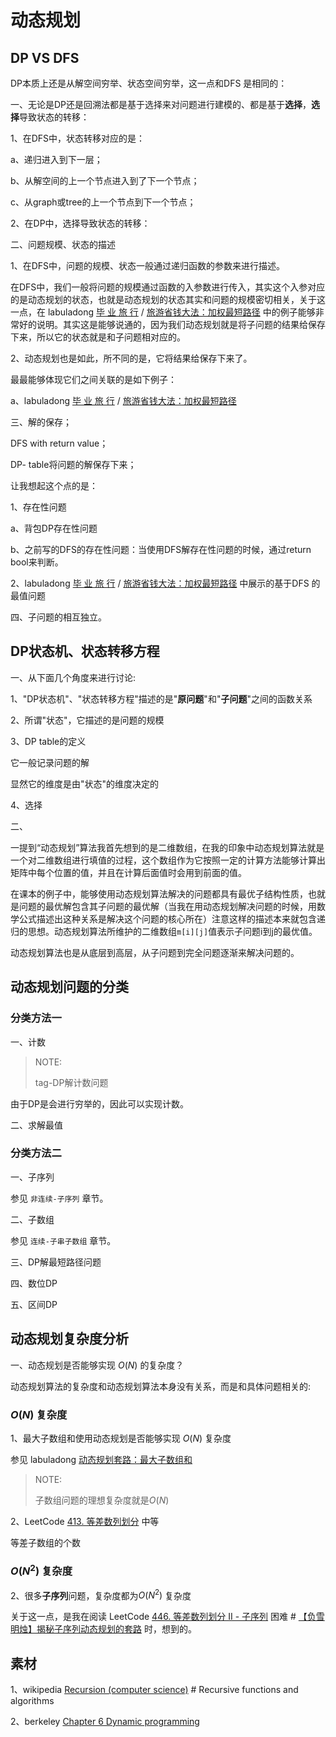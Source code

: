 # 动态规划



## DP VS DFS

DP本质上还是从解空间穷举、状态空间穷举，这一点和DFS 是相同的：

一、无论是DP还是回溯法都是基于选择来对问题进行建模的、都是基于**选择**，**选择**导致状态的转移：

1、在DFS中，状态转移对应的是：

a、递归进入到下一层；

b、从解空间的上一个节点进入到了下一个节点；

c、从graph或tree的上一个节点到下一个节点；

2、在DP中，选择导致状态的转移：

二、问题规模、状态的描述

1、在DFS中，问题的规模、状态一般通过递归函数的参数来进行描述。

在DFS中，我们一般将问题的规模通过函数的入参数进行传入，其实这个入参对应的是动态规划的状态，也就是动态规划的状态其实和问题的规模密切相关，关于这一点，在 labuladong [毕 业 旅 行](https://mp.weixin.qq.com/s?__biz=MzAxODQxMDM0Mw==&mid=2247491204&idx=1&sn=3f03f4da933ffa0baf4eb05f444d85e3&scene=21#wechat_redirect) / [旅游省钱大法：加权最短路径](https://mp.weixin.qq.com/s?__biz=MzAxODQxMDM0Mw==&mid=2247491204&idx=1&sn=3f03f4da933ffa0baf4eb05f444d85e3&scene=21#wechat_redirect) 中的例子能够非常好的说明。其实这是能够说通的，因为我们动态规划就是将子问题的结果给保存下来，所以它的状态就是和子问题相对应的。

2、动态规划也是如此，所不同的是，它将结果给保存下来了。

最最能够体现它们之间关联的是如下例子：

a、labuladong [毕 业 旅 行](https://mp.weixin.qq.com/s?__biz=MzAxODQxMDM0Mw==&mid=2247491204&idx=1&sn=3f03f4da933ffa0baf4eb05f444d85e3&scene=21#wechat_redirect) / [旅游省钱大法：加权最短路径](https://mp.weixin.qq.com/s?__biz=MzAxODQxMDM0Mw==&mid=2247491204&idx=1&sn=3f03f4da933ffa0baf4eb05f444d85e3&scene=21#wechat_redirect)

三、解的保存；

DFS with return value；

DP- table将问题的解保存下来；

让我想起这个点的是：

1、存在性问题

a、背包DP存在性问题

b、之前写的DFS的存在性问题：当使用DFS解存在性问题的时候，通过return bool来判断。

2、labuladong [毕 业 旅 行](https://mp.weixin.qq.com/s?__biz=MzAxODQxMDM0Mw==&mid=2247491204&idx=1&sn=3f03f4da933ffa0baf4eb05f444d85e3&scene=21#wechat_redirect) / [旅游省钱大法：加权最短路径](https://mp.weixin.qq.com/s?__biz=MzAxODQxMDM0Mw==&mid=2247491204&idx=1&sn=3f03f4da933ffa0baf4eb05f444d85e3&scene=21#wechat_redirect) 中展示的基于DFS 的最值问题



四、子问题的相互独立。



## DP状态机、状态转移方程

一、从下面几个角度来进行讨论:

1、"DP状态机"、"状态转移方程"描述的是"**原问题**"和"**子问题**"之间的函数关系

2、所谓"状态"，它描述的是问题的规模

3、DP table的定义

它一般记录问题的解

显然它的维度是由"状态"的维度决定的

4、选择

二、

一提到“动态规划”算法我首先想到的是二维数组，在我的印象中动态规划算法就是一个对二维数组进行填值的过程，这个数组作为它按照一定的计算方法能够计算出矩阵中每个位置的值，并且在计算后面值时会用到前面的值。

在课本的例子中，能够使用动态规划算法解决的问题都具有最优子结构性质，也就是问题的最优解包含其子问题的最优解（当我在用动态规划解决问题的时候，用数学公式描述出这种关系是解决这个问题的核心所在）注意这样的描述本来就包含递归的思想。动态规划算法所维护的二维数组`m[i][j]`值表示子问题i到j的最优值。

动态规划算法也是从底层到高层，从子问题到完全问题逐渐来解决问题的。



## 动态规划问题的分类

### 分类方法一

一、计数

> NOTE:
>
> tag-DP解计数问题

由于DP是会进行穷举的，因此可以实现计数。

二、求解最值



### 分类方法二

一、子序列

参见 `非连续-子序列` 章节。

二、子数组

参见 `连续-子串子数组` 章节。

三、DP解最短路径问题

四、数位DP

五、区间DP





## 动态规划复杂度分析

一、动态规划是否能够实现 $O(N)$​ 的复杂度？

动态规划算法的复杂度和动态规划算法本身没有关系，而是和具体问题相关的:

### $O(N)$ 复杂度



1、最大子数组和使用动态规划是否能够实现 $O(N)$ 复杂度

参见 labuladong [动态规划套路：最大子数组和](https://mp.weixin.qq.com/s/nrULqCsRsrPKi3Y-nUfnqg)

> NOTE: 
>
> 子数组问题的理想复杂度就是$O(N)$

2、LeetCode [413. 等差数列划分](https://leetcode-cn.com/problems/arithmetic-slices/) 中等

等差子数组的个数

### $O(N^2)$ 复杂度

2、很多**子序列**问题，复杂度都为$O(N^2)$​​​ 复杂度

关于这一点，是我在阅读 LeetCode [446. 等差数列划分 II - 子序列](https://leetcode-cn.com/problems/arithmetic-slices-ii-subsequence/) 困难 # [【负雪明烛】揭秘子序列动态规划的套路](https://leetcode-cn.com/problems/arithmetic-slices-ii-subsequence/solution/fu-xue-ming-zhu-jie-mi-zi-xu-lie-dong-ta-gepk/) 时，想到的。

## 素材

1、wikipedia [Recursion (computer science)](https://en.wikipedia.org/wiki/Recursion_(computer_science)) # Recursive functions and algorithms

2、berkeley [Chapter 6 Dynamic programming](https://people.eecs.berkeley.edu/~vazirani/algorithms/chap6.pdf)

